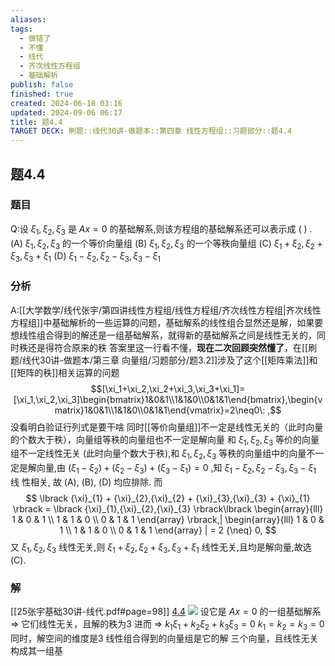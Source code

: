 ```yaml
---
aliases: 
tags:
  - 做错了
  - 不懂
  - 线代
  - 齐次线性方程组
  - 基础解析
publish: false
finished: true
created: 2024-06-18 03:16
updated: 2024-09-06 06:17
title: 题4.4
TARGET DECK: 刷题::线代30讲-做题本::第四章 线性方程组::习题部分::题4.4
---
```

## 题4.4
### 题目
Q:设 ${\xi }_{1},{\xi }_{2},{\xi }_{3}$ 是 ${Ax} = 0$ 的基础解系,则该方程组的基础解系还可以表示成 ( ) .
(A) ${\xi }_{1},{\xi }_{2},{\xi }_{3}$ 的一个等价向量组 
(B) ${\xi }_{1},{\xi }_{2},{\xi }_{3}$ 的一个等秩向量组
(C) ${\xi }_{1} + {\xi }_{2},{\xi }_{2} + {\xi }_{3},{\xi }_{3} + {\xi }_{1}$ 
(D) ${\xi }_{1} - {\xi }_{2},{\xi }_{2} - {\xi }_{3},{\xi }_{3} - {\xi }_{1}$
### 分析 
A:[[大学数学/线代张宇/第四讲线性方程组/线性方程组/齐次线性方程组|齐次线性方程组]]中基础解析的一些运算的问题，基础解系的线性组合显然还是解，如果要想线性组合得到的解还是一组基础解系，就得新的基础解系之间是线性无关的，同时秩还是得符合原来的秩 
答案里这一行看不懂，**现在二次回顾突然懂了**，在[[刷题/线代30讲-做题本/第三章 向量组/习题部分/题3.2]]涉及了这个[[矩阵乘法]]和[[矩阵的秩]]相关运算的问题
$$[\xi_1+\xi_2,\xi_2+\xi_3,\xi_3+\xi_1]=[\xi_1,\xi_2,\xi_3]\begin{bmatrix}1&0&1\\1&1&0\\0&1&1\end{bmatrix},\begin{vmatrix}1&0&1\\1&1&0\\0&1&1\end{vmatrix}=2\neq0\: ,$$
没看明白验证行列式是要干啥
同时[[等价向量组]]不一定是线性无关的（此时向量的个数大于秩），向量组等秩的向量组也不一定是解向量
和 ${\xi}_{1},{\xi}_{2},{\xi}_{3}$ 等价的向量组不一定线性无关 (此时向量个数大于秩),和 ${\xi}_{1},{\xi}_{2},{\xi}_{3}$ 等秩的向量组中的向量不一定是解向量,由 $( {\xi}_{1} {-} {\xi}_{2} ) + ( {\xi}_{2} {-} {\xi}_{3} ) + ( {\xi}_{3} {-} {\xi}_{1} ) = 0$ ,知 ${\xi}_{1} {-} {\xi}_{2},{\xi}_{2} {-} {\xi}_{3},{\xi}_{3} {-} {\xi}_{1}$ 线 性相关, 故 (A), (B), (D) 均应排除. 而
$$
\lbrack {\xi}_{1} + {\xi}_{2},{\xi}_{2} + {\xi}_{3},{\xi}_{3} + {\xi}_{1} \rbrack = \lbrack {\xi}_{1},{\xi}_{2},{\xi}_{3} \rbrack\lbrack \begin{array}{lll} 1 & 0 & 1 \\ 1 & 1 & 0 \\ 0 & 1 & 1 \end{array} \rbrack,| \begin{array}{lll} 1 & 0 & 1 \\ 1 & 1 & 0 \\ 0 & 1 & 1 \end{array} | = 2 {\neq} 0,
$$
又 ${\xi}_{1},{\xi}_{2},{\xi}_{3}$ 线性无关,则 ${\xi}_{1} + {\xi}_{2},{\xi}_{2} + {\xi}_{3},{\xi}_{3} + {\xi}_{1}$ 线性无关,且均是解向量,故选 (C).
### 解 
[[25张宇基础30讲-线代.pdf#page=98]]
[4.4](obsidian://bookmaster?type=open-book&bid=HRBkGbReXHHpCWQt&aid=3139a8ba-744d-d805-3f06-2264ff420074&page=98)
![](https://img.hwenyi.tech/202409061415948.webp)
设它是 $Ax=0$ 的一组基础解系
$\Rightarrow$ 它们线性无关，且解的秩为3
进而 $\Rightarrow$ $k_1\xi_1+k_2\xi_2+k_3\xi_3=0$
$k_1=k_2=k_3=0$
同时，解空间的维度是3
线性组合得到的向量组是它的解
三个向量，且线性无关构成其一组基
